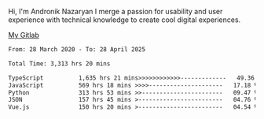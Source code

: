 Hi, I'm Andronik Nazaryan
I merge a passion for usability and user experience with technical knowledge to create cool digital experiences.

[My Gitlab](https://gitlab.com/anridev24)

<!--START_SECTION:waka-->

```txt
From: 28 March 2020 - To: 28 April 2025

Total Time: 3,313 hrs 20 mins

TypeScript          1,635 hrs 21 mins>>>>>>>>>>>>-------------   49.36 %
JavaScript          569 hrs 18 mins >>>>---------------------   17.18 %
Python              313 hrs 53 mins >>-----------------------   09.47 %
JSON                157 hrs 45 mins >------------------------   04.76 %
Vue.js              150 hrs 20 mins >------------------------   04.54 %
```

<!--END_SECTION:waka-->

